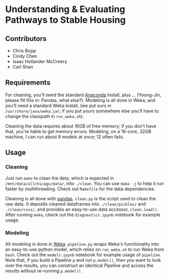 Understanding & Evaluating Pathways to Stable Housing
========

Contributors
---

- Chris Bopp
- Cindy Chen
- Isaac Hollander McCreery
- Carl Shan

Requirements
---

For cleaning, you'll need the standard [Anaconda](http://store.continuum.io) install, plus ... (Young-Jin, please fill
this in: Pandas, what else?).  Modeling is all done in Weka, and you'll need a standard Weka install, (we put ours in
`/usr/share/java/weka.jar`; if you put yours somewhere else you'll have to change the classpath in `run_weka.sh`).

Cleaning the data requires about 16GB of free memory; if you don't have that, you're liable to get memory errors.
Modeling, on a 16-core, 32GB machine, I can run about 8 models at once; 12 often fails.

Usage
---

### Cleaning

Just run `make` to clean the data, which is expected in `/mnt/data/allchicago/data/`, into `./clean`.  You can use `make
-j` to help it run faster by multithreading.  Check out `Makefile` for the data dependencies.

Cleaning is all done with [pandas](http://pandas.pydata.org).  `clean.py` is the script used to clean the raw data.  It
deposits cleaned dataframes into `./clean/pickles/` and `./clean/csvs/`, and provides an easy-to-use data accessor,
`clean.load()`.  After running `make`, check out the `diagnostics.ipynb` notebook for example usage.

### Modeling

All modeling is done in [Weka](http://www.cs.waikato.ac.nz/ml/weka/).  `pipeline.py` wraps Weka's functionality into an
easy-to-use python model, which relies on `run_weka.sh` to run Weka from `bash`.  Check out the `models.ipynb` notebook
for example usage of `pipeline`.  Note that, if you build a Pipeline `p` and run `p.model()`, then you want to look over
the results, you can construct an identical Pipeline and access the results without re-running `p.model()`.
